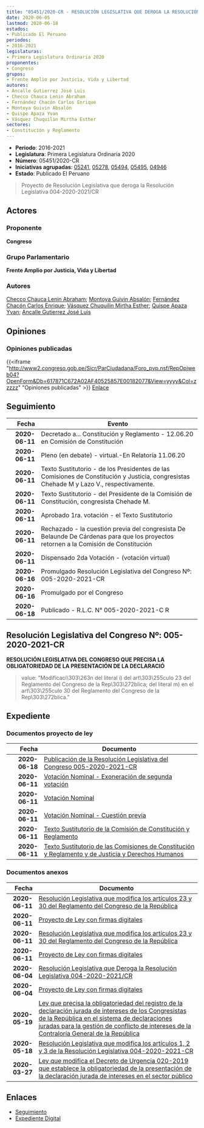 ```yaml
---
title: "05451/2020-CR - RESOLUCIÓN LEGISLATIVA QUE DEROGA LA RESOLUCIÓN LEGISLATIVA 004-2020-2021/CR"
date: 2020-06-05
lastmod: 2020-06-18
estados:
- Publicado El Peruano
periodos:
- 2016-2021
legislaturas:
- Primera Legislatura Ordinaria 2020
proponentes:
- Congreso
grupos:
- Frente Amplio por Justicia, Vida y Libertad
autores:
- Ancalle Gutierrez José Luis
- Checco Chauca Lenin Abraham
- Fernández Chacón Carlos Enrique
- Montoya Guivin Absalón
- Quispe Apaza Yvan
- Vásquez Chuquilin Mirtha Esther
sectores:
- Constitución y Reglamento 
---
```

- **Periodo**: 2016-2021
- **Legislatura**: Primera Legislatura Ordinaria 2020
- **Número**: 05451/2020-CR
- **Iniciativas agrupadas**: [05241](../../05200/05241), [05278](../../05200/05278), [05494](../../05400/05494), [05495](../../05400/05495), [04946](../../04900/04946)
- **Estado**: Publicado El Peruano

> Proyecto de Resolución Legislativa que deroga la Resolución Legislativa 004-2020-2021/CR


## Actores

### Proponente

**Congreso**

### Grupo Parlamentario

**Frente Amplio por Justicia, Vida y Libertad**

### Autores

[Checco Chauca Lenin Abraham](mailto:mailto:lchecco@congreso.gob.pe); [Montoya Guivin Absalón](mailto:mailto:amontoya@congreso.gob.pe); [Fernández Chacón Carlos Enrique](mailto:mailto:cfernandezch@congreso.gob.pe); [Vásquez Chuquilin Mirtha Esther](mailto:mailto:mvasquezch@congreso.gob.pe); [Quispe Apaza Yvan](mailto:mailto:mquispes@congreso.gob.pe); [Ancalle Gutierrez José Luis](mailto:mailto:jancalle@congreso.gob.pe)

## Opiniones

### Opiniones publicadas

{{<iframe "http://www2.congreso.gob.pe/Sicr/ParCiudadana/Foro_pvp.nsf/RepOpiweb04?OpenForm&Db=617871C672A02AF40525857E00182077&View=yyyy&Col=zzzzz" "Opiniones publicadas" >}}
[Enlace](http://www2.congreso.gob.pe/Sicr/ParCiudadana/Foro_pvp.nsf/RepOpiweb04?OpenForm&Db=617871C672A02AF40525857E00182077&View=yyyy&Col=zzzzz)


## Seguimiento

| Fecha | Evento |
|------:|--------|
| **2020-06-11** | Decretado a... Constitución y Reglamento - 12.06.20 en Comisión de Constitución |
| **2020-06-11** | Pleno (en debate) - virtual.-En Relatoría 11.06.20 |
| **2020-06-11** | Texto Sustitutorio - de los Presidentes de las Comisiones de Constitución y Justicia, congresistas Chehade M y Lazo V., respectivamente. |
| **2020-06-11** | Texto Sustitutorio - del Presidente de la Comisión de Constitución, congresista Chehade M. |
| **2020-06-11** | Aprobado 1ra. votación - el Texto Sustitutorio |
| **2020-06-11** | Rechazado - la cuestión previa del congresista De Belaunde De Cárdenas para que los proyectos retornen a la Comisión de Constitución |
| **2020-06-11** | Dispensado 2da Votación - (votación virtual) |
| **2020-06-16** | Promulgado Resolución Legislativa del Congreso Nº: 005-2020-2021-CR |
| **2020-06-16** | Promulgado por el Congreso |
| **2020-06-18** | Publicado - R.L.C. N° 005-2020-2021-C R |

## Resolución Legislativa del Congreso Nº: 005-2020-2021-CR

**RESOLUCIÓN LEGISLATIVA DEL CONGRESO QUE PRECISA LA OBLIGATORIEDAD DE LA PRESENTACIÓN DE LA DECLARACIÓ**

> value: "Modificaci\303\263n del literal i) del art\303\255culo 23 del Reglamento del Congreso de la Rep\303\272blica; del literal m) en el art\303\255culo 30 del Reglamento del Congreso de la Rep\303\272blica."


## Expediente

### Documentos proyecto de ley

| Fecha | Documento |
|------:|-----------|
| **2020-06-18** | [Publicación de la Resolución Legislativa del Congreso 005-2020-2021-CR](http://www.leyes.congreso.gob.pe/Documentos/2016_2021/Resolucion_del_Congreso/RLC-005-2020-2021-CR.pdf) |
| **2020-06-11** | [Votación Nominal - Exoneración de segunda votación](http://www.leyes.congreso.gob.pe/Documentos/2016_2021/Asistencia_y_Votacion/Proyectos_de_Ley/Votacion_Nominal/VNESV05241-20200611.pdf) |
| **2020-06-11** | [Votación Nominal](http://www.leyes.congreso.gob.pe/Documentos/2016_2021/Asistencia_y_Votacion/Proyectos_de_Ley/Votacion_Nominal/VN05241-20200611.pdf) |
| **2020-06-11** | [Votación Nominal - Cuestión previa](http://www.leyes.congreso.gob.pe/Documentos/2016_2021/Asistencia_y_Votacion/Proyectos_de_Ley/Votacion_Nominal/VNCP05241-20200611.pdf) |
| **2020-06-11** | [Texto Sustitutorio de la Comisión de Constitución y Reglamento](http://www.leyes.congreso.gob.pe/Documentos/2016_2021/Texto_Sustitutorio/Proyectos_de_Ley/TSC05241-20200611.pdf) |
| **2020-06-11** | [Texto Sustitutorio de las Comisiones de Constitución y Reglamento y de Justicia y Derechos Humanos](http://www.leyes.congreso.gob.pe/Documentos/2016_2021/Texto_Sustitutorio/Proyectos_de_Ley/TS05241-20200611.pdf) |

### Documentos anexos

| Fecha | Documento |
|------:|-----------|
| **2020-06-11** | [Resolución Legislativa que modifica los artículos 23 y 30 del Reglamento del Congreso de la República](http://www.leyes.congreso.gob.pe/Documentos/2016_2021/Proyectos_de_Ley_y_de_Resoluciones_Legislativas/PL05495-20200611.pdf) |
| **2020-06-11** | [Proyecto de Ley con firmas digitales](http://www.leyes.congreso.gob.pe/Documentos/2016_2021/Proyectos_de_Ley_y_de_Resoluciones_Legislativas/Proyectos_Firmas_digitales/PL05495.pdf) |
| **2020-06-11** | [Resolución Legislativa que modifica los artículos 23 y 30 del Reglamento del Congreso de la República](http://www.leyes.congreso.gob.pe/Documentos/2016_2021/Proyectos_de_Ley_y_de_Resoluciones_Legislativas/PL05494-20200611.pdf) |
| **2020-06-11** | [Proyecto de Ley con firmas digitales](http://www.leyes.congreso.gob.pe/Documentos/2016_2021/Proyectos_de_Ley_y_de_Resoluciones_Legislativas/Proyectos_Firmas_digitales/PL05494.pdf) |
| **2020-06-04** | [Resolución Legislativa que Deroga la Resolución Legislativa 004-2020-2021/CR](http://www.leyes.congreso.gob.pe/Documentos/2016_2021/Proyectos_de_Ley_y_de_Resoluciones_Legislativas/PL05451-20200604.pdf) |
| **2020-06-04** | [Proyecto de Ley con firmas digitales](http://www.leyes.congreso.gob.pe/Documentos/2016_2021/Proyectos_de_Ley_y_de_Resoluciones_Legislativas/Proyectos_Firmas_digitales/PL05451.pdf) |
| **2020-05-19** | [Ley que precisa la obligatoriedad del registro de la declaración jurada de intereses de los Congresistas de la República en el sistema de declaraciones juradas para la gestión de conflicto de intereses de la Contraloría General de la República](http://www.leyes.congreso.gob.pe/Documentos/2016_2021/Proyectos_de_Ley_y_de_Resoluciones_Legislativas/PL05278-20200519.pdf) |
| **2020-05-18** | [Resolución Legislativa que modifica los artículos 1, 2 y 3 de la Resolución Legislativa 004-2020-2021-CR](http://www.leyes.congreso.gob.pe/Documentos/2016_2021/Proyectos_de_Ley_y_de_Resoluciones_Legislativas/PL05241-20200518.pdf) |
| **2020-03-27** | [Ley que modifica el Decreto de Urgencia 020-2019 que establece la obligatoriedad de la presentación de la declaración jurada de intereses en el sector público](http://www.leyes.congreso.gob.pe/Documentos/2016_2021/Proyectos_de_Ley_y_de_Resoluciones_Legislativas/PL04946_20200327..pdf) |

## Enlaces

- [Seguimiento](http://www2.congreso.gob.pe/Sicr/TraDocEstProc/CLProLey2016.nsf/f7fff46988ca05b1052578e100829cc7/105470399ff279310525857e0020289b?OpenDocument)
- [Expediente Digital](http://www2.congreso.gob.pe/Sicr/TraDocEstProc/Expvirt_2011.nsf/visbusqptramdoc1621/05451?opendocument)

